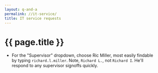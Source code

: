 ```yaml
---
layout: q-and-a
permalink: //it-service/
title: IT service requests
---
```

# {{ page.title }}

* For the "Supervisor" dropdown, choose Ric Miller, most easily findable by typing `richard.l.miller`. Note, `Richard L.`, not `Richard I`. He'll respond to any supervisor signoffs quickly.
